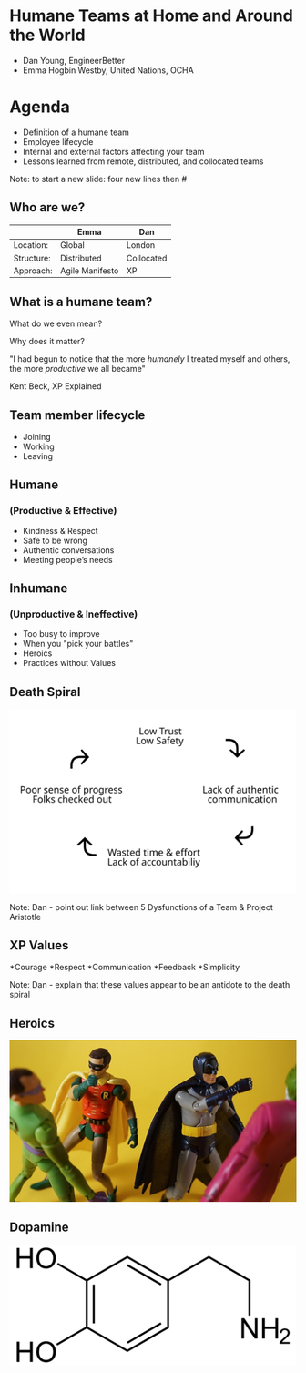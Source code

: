 # Humane Teams at Home and Around the World

- Dan Young, EngineerBetter
- Emma Hogbin Westby, United Nations, OCHA



# Agenda

- Definition of a humane team
- Employee lifecycle
- Internal and external factors affecting your team
- Lessons learned from remote, distributed, and collocated teams

Note: to start a new slide: four new lines then #



## Who are we?

||Emma|Dan|
|--|--|--|
|Location:|Global|London|
|Structure:|Distributed|Collocated|
|Approach:|Agile Manifesto|XP|



## What is a humane team?

What do we even mean?

Why does it matter?



"I had begun to notice that the more *humanely* I treated myself and others, the more *productive* we all became"

Kent Beck, XP Explained



## Team member lifecycle
* Joining
* Working
* Leaving



## Humane
### (Productive & Effective)
* Kindness & Respect
* Safe to be wrong
* Authentic conversations
* Meeting people’s needs



## Inhumane
### (Unproductive & Ineffective)
* Too busy to improve
* When you "pick your battles"
* Heroics
* Practices without Values


## Death Spiral
![Death Spiral](/images/death-spiral.svg "Death Spiral")

Note:
Dan - point out link between 5 Dysfunctions of a Team & Project Aristotle



## XP Values
*Courage
*Respect
*Communication
*Feedback
*Simplicity

Note: Dan - explain that these values appear to be an antidote to the death spiral



## Heroics
![Heroics](/images/heroics.jpg "Heroics")



## Dopamine
![Dopamine](/images/dopamine.png "Dopamine")
